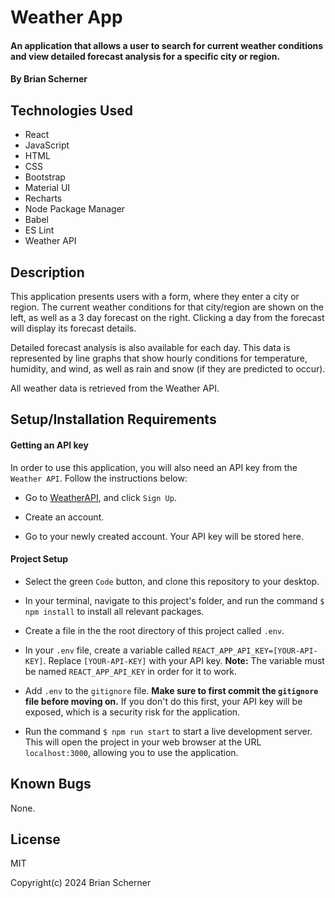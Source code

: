 # Weather App

#### An application that allows a user to search for current weather conditions and view detailed forecast analysis for a specific city or region.

#### By Brian Scherner

## Technologies Used

* React
* JavaScript
* HTML
* CSS
* Bootstrap
* Material UI
* Recharts
* Node Package Manager
* Babel
* ES Lint
* Weather API

## Description

This application presents users with a form, where they enter a city or region. The current weather conditions for that city/region are shown on the left, as well as a 3 day forecast on the right. Clicking a day from the forecast will display its forecast details.

Detailed forecast analysis is also available for each day. This data is represented by line graphs that show hourly conditions for temperature, humidity, and wind, as well as rain and snow (if they are predicted to occur).

All weather data is retrieved from the Weather API.

## Setup/Installation Requirements

#### Getting an API key

In order to use this application, you will also need an API key from the `Weather API`. Follow the instructions below:

* Go to [WeatherAPI](https://www.weatherapi.com/), and click `Sign Up`.

* Create an account.

* Go to your newly created account. Your API key will be stored here.

#### Project Setup

* Select the green `Code` button, and clone this repository to your desktop.

* In your terminal, navigate to this project's folder, and run the command `$ npm install` to install all relevant packages.

* Create a file in the the root directory of this project called `.env`.

* In your `.env` file, create a variable called `REACT_APP_API_KEY=[YOUR-API-KEY]`. Replace `[YOUR-API-KEY]` with your API key. **Note:** The variable must be named `REACT_APP_API_KEY` in order for it to work.

* Add `.env` to the `gitignore` file. **Make sure to first commit the `gitignore` file before moving on.** If you don't do this first, your API key will be exposed, which is a security risk for the application.

* Run the command `$ npm run start` to start a live development server. This will open the project in your web browser at the URL `localhost:3000`, allowing you to use the application.

## Known Bugs

None.

## License

MIT

Copyright(c) 2024 Brian Scherner
